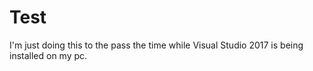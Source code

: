 # Test
I'm just doing this to the pass the time while Visual Studio 2017 is being installed on my pc.
